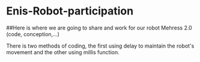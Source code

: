 # Enis-Robot-participation
##Here is where we are going to share and work for our robot Mehress 2.0 (code, conception,...) 

There is two methods of coding, the first using delay to maintain the robot's movement and the other using millis function.
